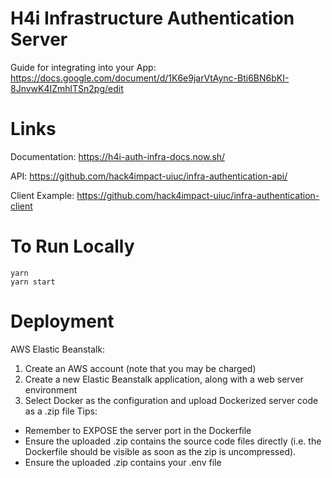 # H4i Infrastructure Authentication Server

Guide for integrating into your App: https://docs.google.com/document/d/1K6e9jarVtAync-Bti6BN6bKI-8JnvwK4IZmhlTSn2pg/edit

# Links

Documentation: https://h4i-auth-infra-docs.now.sh/

API: https://github.com/hack4impact-uiuc/infra-authentication-api/

Client Example: https://github.com/hack4impact-uiuc/infra-authentication-client

# To Run Locally

```
yarn
yarn start
```

# Deployment

AWS Elastic Beanstalk:

1. Create an AWS account (note that you may be charged)
2. Create a new Elastic Beanstalk application, along with a web server environment
3. Select Docker as the configuration and upload Dockerized server code as a .zip file
   Tips:

- Remember to EXPOSE the server port in the Dockerfile
- Ensure the uploaded .zip contains the source code files directly (i.e. the Dockerfile should be visible as soon as the zip is uncompressed).
- Ensure the uploaded .zip contains your .env file
